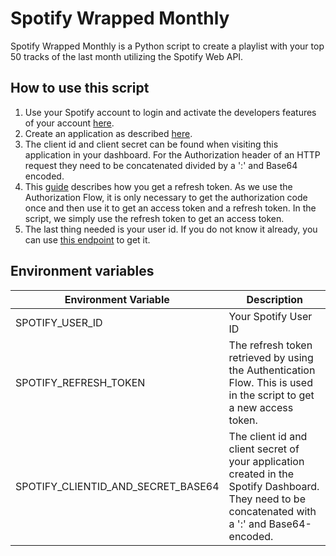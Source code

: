 # Spotify Wrapped Monthly
Spotify Wrapped Monthly is a Python script to create a playlist with your top 50 tracks of the last month utilizing the Spotify Web API.

## How to use this script
1. Use your Spotify account to login and activate the developers features of your account [here](https://developer.spotify.com/dashboard/login). 
2. Create an application as described [here](https://developer.spotify.com/documentation/general/guides/authorization/app-settings/). 
3. The client id and client secret can be found when visiting this application in your dashboard. For the Authorization header of an HTTP request they need to be concatenated divided by a ':' and Base64 encoded.
4. This [guide](https://developer.spotify.com/documentation/general/guides/authorization/code-flow/) describes how you get a refresh token. As we use the Authorization Flow, it is only necessary to get the authorization code once and then use it to get an access token and a refresh token. In the script, we simply use the refresh token to get an access token.
5. The last thing needed is your user id. If you do not know it already, you can use [this endpoint](https://developer.spotify.com/documentation/web-api/reference/#/operations/get-current-users-profile) to get it.

## Environment variables
| Environment Variable               | Description                                                                                                                                       |
|------------------------------------|---------------------------------------------------------------------------------------------------------------------------------------------------|
| SPOTIFY_USER_ID                    | Your Spotify User ID                                                                                                                              |
| SPOTIFY_REFRESH_TOKEN              | The refresh token retrieved by using the Authentication Flow. This is used in the script to get a new access token.                               |
| SPOTIFY_CLIENTID_AND_SECRET_BASE64 | The client id and client secret of your application created in the Spotify Dashboard. They need to be concatenated with a ':' and Base64-encoded. |